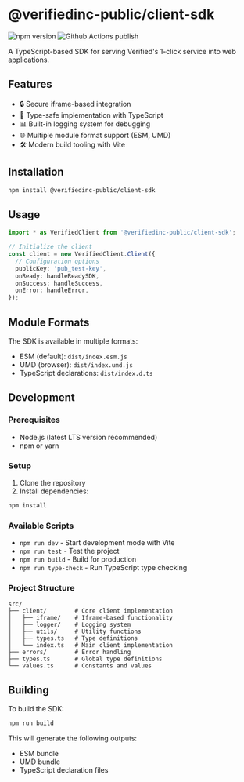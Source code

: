 # @verifiedinc-public/client-sdk

![npm version](https://img.shields.io/npm/v/%40verifiedinc-public%2Fclient-sdk?label=npm%20package&labelColor=%233c434b&color=%2332c553&cacheSeconds=60)
![Github Actions publish](https://github.com/VerifiedInc/client-sdk/actions/workflows/publish.yml/badge.svg)

A TypeScript-based SDK for serving Verified's 1-click service into web applications.

## Features

- 🔒 Secure iframe-based integration
- 📝 Type-safe implementation with TypeScript
- 📊 Built-in logging system for debugging
- 🌐 Multiple module format support (ESM, UMD)
- 🛠️ Modern build tooling with Vite

## Installation

```bash
npm install @verifiedinc-public/client-sdk
```

## Usage

```typescript
import * as VerifiedClient from '@verifiedinc-public/client-sdk';

// Initialize the client
const client = new VerifiedClient.Client({
  // Configuration options
  publicKey: 'pub_test-key',
  onReady: handleReadySDK,
  onSuccess: handleSuccess,
  onError: handleError,
});
```

## Module Formats

The SDK is available in multiple formats:

- ESM (default): `dist/index.esm.js`
- UMD (browser): `dist/index.umd.js`
- TypeScript declarations: `dist/index.d.ts`

## Development

### Prerequisites

- Node.js (latest LTS version recommended)
- npm or yarn

### Setup

1. Clone the repository
2. Install dependencies:

```bash
npm install
```

### Available Scripts

- `npm run dev` - Start development mode with Vite
- `npm run test` - Test the project
- `npm run build` - Build for production
- `npm run type-check` - Run TypeScript type checking

### Project Structure

```
src/
├── client/        # Core client implementation
│   ├── iframe/    # Iframe-based functionality
│   ├── logger/    # Logging system
│   ├── utils/     # Utility functions
│   ├── types.ts   # Type definitions
│   └── index.ts   # Main client implementation
├── errors/        # Error handling
├── types.ts       # Global type definitions
└── values.ts      # Constants and values
```

## Building

To build the SDK:

```bash
npm run build
```

This will generate the following outputs:

- ESM bundle
- UMD bundle
- TypeScript declaration files
